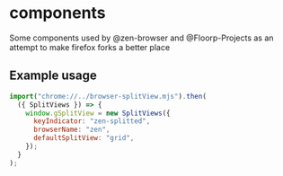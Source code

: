 # components
Some components used by @zen-browser and @Floorp-Projects as an attempt to make firefox forks a better place

## Example usage

```js
import("chrome://../browser-splitView.mjs").then(
  ({ SplitViews }) => {
    window.gSplitView = new SplitViews({
      keyIndicator: "zen-splitted",
      browserName: "zen",
      defaultSplitView: "grid",
    });
  }
);
```
